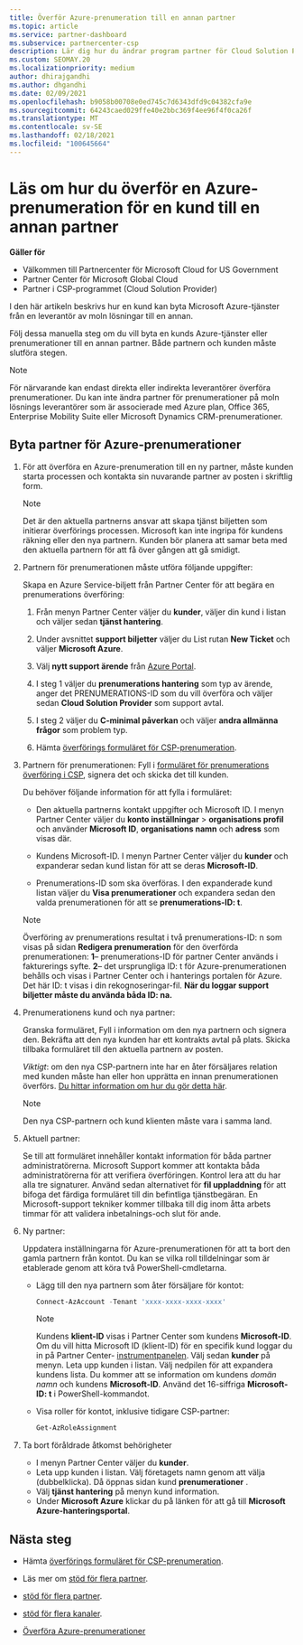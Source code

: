 ```yaml
---
title: Överför Azure-prenumeration till en annan partner
ms.topic: article
ms.service: partner-dashboard
ms.subservice: partnercenter-csp
description: Lär dig hur du ändrar program partner för Cloud Solution Provider som är associerad med kundens Azure-prenumerationer.
ms.custom: SEOMAY.20
ms.localizationpriority: medium
author: dhirajgandhi
ms.author: dhgandhi
ms.date: 02/09/2021
ms.openlocfilehash: b9058b00708e0ed745c7d6343dfd9c04382cfa9e
ms.sourcegitcommit: 64243caed029ffe40e2bbc369f4ee96f4f0ca26f
ms.translationtype: MT
ms.contentlocale: sv-SE
ms.lasthandoff: 02/18/2021
ms.locfileid: "100645664"
---
```

# <a name="learn-how-to-transfer-a-customers-azure-subscriptions-to-another-partner"></a>Läs om hur du överför en Azure-prenumeration för en kund till en annan partner

**Gäller för**

- Välkommen till Partnercenter för Microsoft Cloud for US Government
- Partner Center för Microsoft Global Cloud
- Partner i CSP-programmet (Cloud Solution Provider)

I den här artikeln beskrivs hur en kund kan byta Microsoft Azure-tjänster från en leverantör av moln lösningar till en annan.

Följ dessa manuella steg om du vill byta en kunds Azure-tjänster eller prenumerationer till en annan partner. Både partnern och kunden måste slutföra stegen.

>[!Note]  
>För närvarande kan endast direkta eller indirekta leverantörer överföra prenumerationer.
>Du kan inte ändra partner för prenumerationer på moln lösnings leverantörer som är associerade med Azure plan, Office 365, Enterprise Mobility Suite eller Microsoft Dynamics CRM-prenumerationer.

## <a name="switch-partners-for-azure-subscriptions"></a>Byta partner för Azure-prenumerationer

1. För att överföra en Azure-prenumeration till en ny partner, måste kunden starta processen och kontakta sin nuvarande partner av posten i skriftlig form.

   >[!Note]
   > Det är den aktuella partnerns ansvar att skapa tjänst biljetten som initierar överförings processen. Microsoft kan inte ingripa för kundens räkning eller den nya partnern. Kunden bör planera att samar beta med den aktuella partnern för att få över gången att gå smidigt.

2. Partnern för prenumerationen måste utföra följande uppgifter:

   Skapa en Azure Service-biljett från Partner Center för att begära en prenumerations överföring:

   1. Från menyn Partner Center väljer du **kunder**, väljer din kund i listan och väljer sedan **tjänst hantering**. 

   2. Under avsnittet **support biljetter** väljer du List rutan **New Ticket** och väljer **Microsoft Azure**.
   
   3. Välj **nytt support ärende** från [Azure Portal](https://portal.azure.com).
   
   4. I steg 1 väljer du **prenumerations hantering** som typ av ärende, anger det PRENUMERATIONS-ID som du vill överföra och väljer sedan **Cloud Solution Provider** som support avtal.
   
   5. I steg 2 väljer du **C-minimal påverkan** och väljer **andra allmänna frågor** som problem typ.
   
   6. Hämta [överförings formuläret för CSP-prenumeration](https://query.prod.cms.rt.microsoft.com/cms/api/am/binary/RWwTWC).

3. Partnern för prenumerationen: Fyll i [formuläret för prenumerations överföring i CSP](https://query.prod.cms.rt.microsoft.com/cms/api/am/binary/RWwTWC), signera det och skicka det till kunden. 

   Du behöver följande information för att fylla i formuläret:

   - Den aktuella partnerns kontakt uppgifter och Microsoft ID. I menyn Partner Center väljer du **konto inställningar** &gt; **organisations profil** och använder **Microsoft ID**, **organisations namn** och **adress** som visas där.

   - Kundens Microsoft-ID. I menyn Partner Center väljer du **kunder** och expanderar sedan kund listan för att se deras **Microsoft-ID**.

   - Prenumerations-ID som ska överföras. I den expanderade kund listan väljer du **Visa prenumerationer** och expandera sedan den valda prenumerationen för att se **prenumerations-ID: t**.

   >[!Note]
   >Överföring av prenumerations resultat i två prenumerations-ID: n som visas på sidan **Redigera prenumeration** för den överförda prenumerationen: **1**– prenumerations-ID för partner Center används i fakturerings syfte. **2**– det ursprungliga ID: t för Azure-prenumerationen behålls och visas i Partner Center och i hanterings portalen för Azure. Det här ID: t visas i din rekognoseringar-fil.  **När du loggar support biljetter måste du använda båda ID: na.**

4. Prenumerationens kund och nya partner:

   Granska formuläret, Fyll i information om den nya partnern och signera den. Bekräfta att den nya kunden har ett kontrakts avtal på plats. Skicka tillbaka formuläret till den aktuella partnern av posten.

   *Viktigt*: om den nya CSP-partnern inte har en åter försäljares relation med kunden måste han eller hon upprätta en innan prenumerationen överförs. [Du hittar information om hur du gör detta här](request-a-relationship-with-a-customer.md).

   >[!Note]
   >Den nya CSP-partnern och kund klienten måste vara i samma land. 

5. Aktuell partner:

   Se till att formuläret innehåller kontakt information för båda partner administratörerna. Microsoft Support kommer att kontakta båda administratörerna för att verifiera överföringen. Kontrol lera att du har alla tre signaturer. Använd sedan alternativet för **fil uppladdning** för att bifoga det färdiga formuläret till din befintliga tjänstbegäran. En Microsoft-support tekniker kommer tillbaka till dig inom åtta arbets timmar för att validera inbetalnings-och slut för ande.

6. Ny partner:

   Uppdatera inställningarna för Azure-prenumerationen för att ta bort den gamla partnern från kontot. Du kan se vilka roll tilldelningar som är etablerade genom att köra två PowerShell-cmdletarna.

   - Lägg till den nya partnern som åter försäljare för kontot:

     ```powershell
     Connect-AzAccount -Tenant 'xxxx-xxxx-xxxx-xxxx'
     ```

     >[!NOTE]
     > Kundens **klient-ID** visas i Partner Center som kundens **Microsoft-ID**. Om du vill hitta Microsoft ID (klient-ID) för en specifik kund loggar du in på Partner Center- [instrumentpanelen](https://partner.microsoft.com/dashboard). Välj sedan **kunder** på menyn. Leta upp kunden i listan. Välj nedpilen för att expandera kundens lista. Du kommer att se information om kundens *domän namn* och kundens **Microsoft-ID**. Använd det 16-siffriga **Microsoft-ID: t** i PowerShell-kommandot.

   - Visa roller för kontot, inklusive tidigare CSP-partner:

     ```powershell
     Get-AzRoleAssignment
     ```

7. Ta bort föråldrade åtkomst behörigheter

   - I menyn Partner Center väljer du **kunder**.
   - Leta upp kunden i listan. Välj företagets namn genom att välja (dubbelklicka). Då öppnas sidan kund **prenumerationer** .
   - Välj **tjänst hantering** på menyn kund information.
   - Under **Microsoft Azure** klickar du på länken för att gå till **Microsoft Azure-hanteringsportal**.

## <a name="next-steps"></a>Nästa steg

- Hämta [överförings formuläret för CSP-prenumeration](https://query.prod.cms.rt.microsoft.com/cms/api/am/binary/RE4ATIA).

- Läs mer om [stöd för flera partner](multipartner.md).

- [stöd för flera partner](multipartner.md).
- [stöd för flera kanaler](multichannel.md).
- [Överföra Azure-prenumerationer](/azure/cost-management-billing/manage/transfer-subscriptions-subscribers-csp)